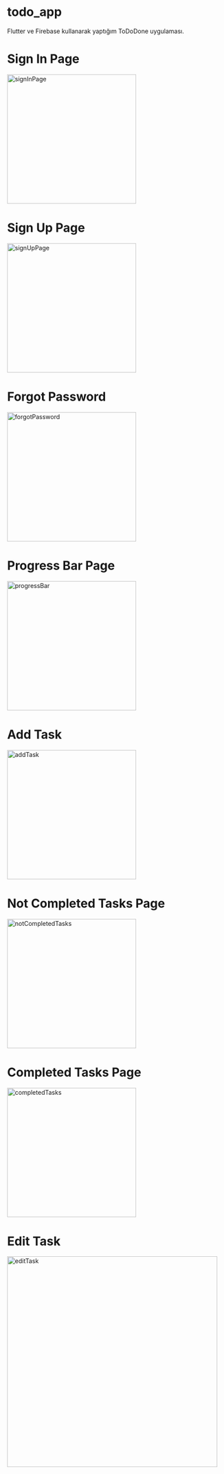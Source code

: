 # todo_app

Flutter ve Firebase kullanarak yaptığım ToDoDone uygulaması.

# Sign In Page
<img width="300" alt="signInPage" src="https://github.com/user-attachments/assets/9ec69810-aeb7-4502-b670-dab6a7cc0c7c">

# Sign Up Page

<img width="300" alt="signUpPage" src="https://github.com/user-attachments/assets/258dc866-ab11-4d62-9f1f-e97a8bd0beb2">

# Forgot Password

<img width="300" alt="forgotPassword" src="https://github.com/user-attachments/assets/a64912ae-c4ca-4af2-a5d6-cabbf6b01ec6">

# Progress Bar Page

<img width="300" alt="progressBar" src="https://github.com/user-attachments/assets/263233a4-f35b-4aa2-9004-08fd9cfe6cf8">

# Add Task

<img width="300" alt="addTask" src="https://github.com/user-attachments/assets/534c15cd-23b0-4343-b3a5-20bb1d529fa8">

# Not Completed Tasks Page

<img width="300" alt="notCompletedTasks" src="https://github.com/user-attachments/assets/5a745009-bc6d-44ea-bee1-23e21bd38293">

# Completed Tasks Page

<img width="300" alt="completedTasks" src="https://github.com/user-attachments/assets/8a67e299-9486-4e2d-9b29-e046cf9b60c6">

# Edit Task 

<img width="489" alt="editTask" src="https://github.com/user-attachments/assets/a58b815b-8eab-4940-8042-1ab8f9fec879">
